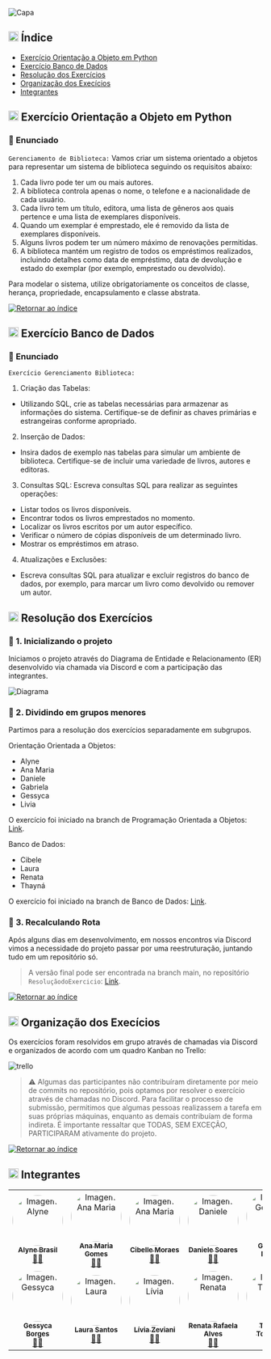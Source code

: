 ![Capa](./assets/Carmen-Portinho.png)

## <img src="https://cdn.jsdelivr.net/gh/devicons/devicon/icons/python/python-original.svg" width="20px;"/> Índice <a name="retornar-ao-índice"></a>
- [Exercício Orientação a Objeto em Python](#poo)
- [Exercício Banco de Dados](#bd)
- [Resolução dos Exercícios](#resolucao)
- [Organização dos Execícios](#organizacao)
- [Integrantes](#integrantes)


## <img src="https://cdn.jsdelivr.net/gh/devicons/devicon/icons/python/python-original.svg" width="20px;"/> Exercício Orientação a Objeto em Python <a name="poo"></a>

### 📝 Enunciado

`Gerenciamento de Biblioteca:` Vamos criar um sistema orientado a objetos para representar um sistema de biblioteca seguindo os requisitos abaixo:
1. Cada livro pode ter um ou mais autores.
2. A biblioteca controla apenas o nome, o telefone e a nacionalidade de cada usuário.
3. Cada livro tem um título, editora, uma lista de gêneros aos quais pertence e uma lista de exemplares disponíveis.
4. Quando um exemplar é emprestado, ele é removido da lista de exemplares disponíveis.
5. Alguns livros podem ter um número máximo de renovações permitidas.
6. A biblioteca mantém um registro de todos os empréstimos realizados, incluindo detalhes como data de empréstimo, data de devolução e estado do exemplar (por exemplo, emprestado ou devolvido).

Para modelar o sistema, utilize obrigatoriamente os conceitos de classe, herança, propriedade, encapsulamento e classe abstrata.

[![Retornar ao índice](https://img.shields.io/badge/Retornar%20ao%20%C3%ADndice-Verde%20Escuro?color=%23006400&style=flat&labelColor=%23006400&logo=github)](#retornar-ao-índice)

## <img src="https://cdn.jsdelivr.net/gh/devicons/devicon/icons/python/python-original.svg" width="20px;"/> Exercício Banco de Dados <a name="bd"></a>

### 📝 Enunciado

`Exercício Gerenciamento Biblioteca:`
1. Criação das Tabelas:
- Utilizando SQL, crie as tabelas necessárias para armazenar as informações do sistema. Certifique-se de definir as chaves primárias e estrangeiras conforme apropriado.
2. Inserção de Dados:
- Insira dados de exemplo nas tabelas para simular um ambiente de biblioteca. Certifique-se de incluir uma variedade de livros, autores e editoras.
3. Consultas SQL: Escreva consultas SQL para realizar as seguintes operações:
- Listar todos os livros disponíveis.
- Encontrar todos os livros emprestados no momento.
- Localizar os livros escritos por um autor específico.
- Verificar o número de cópias disponíveis de um determinado livro.
- Mostrar os empréstimos em atraso.
4. Atualizações e Exclusões:
- Escreva consultas SQL para atualizar e excluir registros do banco de dados, por exemplo, para marcar um livro como devolvido ou remover um autor.

## <img src="https://cdn.jsdelivr.net/gh/devicons/devicon/icons/python/python-original.svg" width="20px;"/> Resolução dos Exercícios <a name="resolucao"></a>

### 📌 1. Inicializando o projeto
Iniciamos o projeto através do Diagrama de Entidade e Relacionamento (ER) desenvolvido via chamada via Discord e com a participação das integrantes.

![Diagrama](./assets/Diagrama_de_Entidade_e_Relacionamento(ER).png)

### 📌 2. Dividindo em grupos menores
Partimos para a resolução dos exercícios separadamente em subgrupos.

Orientação Orientada a Objetos:
- Alyne
- Ana Maria
- Daniele
- Gabriela
- Gessyca
- Livia

O exercício foi iniciado na branch de Programação Orientada a Objetos: [Link](https://github.com/gabiapp/ProjetoBibliotecaSquadCarmenPortinho/tree/ExerciciosPOO_SquadCarmenPortinho).

Banco de Dados:
- Cibele
- Laura
- Renata
- Thayná

O exercício foi iniciado na branch de Banco de Dados: [Link](https://github.com/gabiapp/ProjetoBibliotecaSquadCarmenPortinho/tree/ExerciciosBancoDeDados_SquadCarmenPortinho).

### 📌 3. Recalculando Rota

Após alguns dias em desenvolvimento, em nossos encontros via Discord vimos a necessidade do projeto passar por uma reestruturação, juntando tudo em um repositório só.

> A versão final pode ser encontrada na branch main, no repositório `ResoluçãodoExercicio`: [Link](https://github.com/gabiapp/ProjetoBibliotecaSquadCarmenPortinho).

[![Retornar ao índice](https://img.shields.io/badge/Retornar%20ao%20%C3%ADndice-Verde%20Escuro?color=%23006400&style=flat&labelColor=%23006400&logo=github)](#retornar-ao-índice)

## <img src="https://cdn.jsdelivr.net/gh/devicons/devicon/icons/python/python-original.svg" width="20px;"/> Organização dos Execícios <a name="organizacao"></a>

Os exercícios foram resolvidos em grupo através de chamadas via Discord e organizados de acordo com um quadro Kanban no Trello: 

![trello](./assets/trello-organizacao.png)

> ⚠️ Algumas das participantes não contribuíram diretamente por meio de commits no repositório, pois optamos por resolver o exercício através de chamadas no Discord. Para facilitar o processo de submissão, permitimos que algumas pessoas realizassem a tarefa em suas próprias máquinas, enquanto as demais contribuíam de forma indireta. É importante ressaltar que TODAS, SEM EXCEÇÃO, PARTICIPARAM ativamente do projeto.

[![Retornar ao índice](https://img.shields.io/badge/Retornar%20ao%20%C3%ADndice-Verde%20Escuro?color=%23006400&style=flat&labelColor=%23006400&logo=github)](#retornar-ao-índice)

## <img src="https://cdn.jsdelivr.net/gh/devicons/devicon/icons/python/python-original.svg" width="20px;"/> Integrantes <a name="integrantes"></a>

<table>
  <tr>
    <td align="center"><a href="https://github.com/alynebrasil"><img style="border-radius: 50%;" src="https://avatars.githubusercontent.com/u/37218646?v=4" width="100px;" alt="Imagem Alyne"/><br /><sub><b>Alyne Brasil</b></sub></a><br /><a href="https://github.com/alynebrasil">👩‍💻</a></td>
    <td align="center"><a href="https://github.com/anamariagds"><img style="border-radius: 50%;" src="https://avatars.githubusercontent.com/u/23744957?v=4" width="100px;" alt="Imagem Ana Maria"/><br /><sub><b>Ana Maria Gomes</b></sub></a><br /><a href="https://github.com/anamariagds">👩‍💻</a></td>
    <td align="center"><a href="https://github.com/cibelemoraes"><img style="border-radius: 50%;" src="https://avatars.githubusercontent.com/u/93668580?v=4" width="100px;" alt="Imagem Ana Maria"/><br /><sub><b>Cibelle Moraes</b></sub></a><br /><a href="https://github.com/cibelemoraes">👩‍💻</a></td>
    <td align="center"><a href="https://github.com/danisoaresl"><img style="border-radius: 50%;" src="https://avatars.githubusercontent.com/u/84364512?v=4" width="100px;" alt="Imagem Daniele"/><br /><sub><b>Daniele Soares</b></sub></a><br /><a href="https://github.com/danisoaresl">👩‍💻</a></td>
    <td align="center"><a href="https://github.com/gabiapp"><img style="border-radius: 50%;" src="https://avatars.githubusercontent.com/u/108434852?v=4" width="100px;" alt="Imagem Gessyca"/><br /><sub><b>Gabriela Nunez</b></sub></a><br /><a href="https://github.com/gabiapp">👩‍💻</a></td>
    </tr>
    <tr>
    <td align="center"><a href="https://github.com/GessycaBorges"><img style="border-radius: 50%;" src="https://avatars.githubusercontent.com/u/124705468?v=4" width="100px;" alt="Imagem Gessyca"/><br /><sub><b>Gessyca Borges</b></sub></a><br /><a href="https://github.com/GessycaBorges">👩‍💻</a></td>
    <td align="center"><a href="https://github.com/OrcFofa"><img style="border-radius: 50%;" src="https://avatars.githubusercontent.com/u/104779345?v=4" width="100px;" alt="Imagem Laura"/><br /><sub><b>Laura Santos</b></sub></a><br /><a href="https://github.com/OrcFofa">👩‍💻</a></td>
    <td align="center"><a href="https://github.com/liviazeviani"><img style="border-radius: 50%;" src="https://avatars.githubusercontent.com/u/66968738?v=4" width="100px;" alt="Imagem Lívia"/><br /><sub><b>Lívia Zeviani</b></sub></a><br /><a href="https://github.com/liviazeviani">👩‍💻</a></td>
    <td align="center"><a href="https://github.com/Renatarafaelaalves"><img style="border-radius: 50%;" src="https://avatars.githubusercontent.com/u/141291179?v=4" width="100px;" alt="Imagem Renata"/><br /><sub><b>Renata Rafaela Alves</b></sub></a><br /><a href="https://github.com/Renatarafaelaalves">👩‍💻</a></td>
    <td align="center"><a href="https://github.com/thaynarlt"><img style="border-radius: 50%;" src="https://avatars.githubusercontent.com/u/75785465?v=4" width="100px;" alt="Imagem Thayna"/><br /><sub><b>Thayná Tolentino</b></sub></a><br /><a href="https://github.com/thaynarlt">👩‍💻</a></td>
  </tr>
</table>
